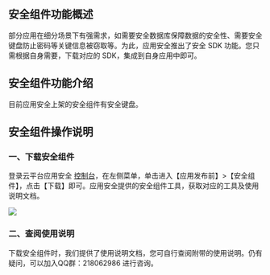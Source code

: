 ## 安全组件功能概述

部分应用在细分场景下有强需求，如需要安全数据库保障数据的安全性、需要安全键盘防止密码等关键信息被窃取等。为此，应用安全推出了安全 SDK 功能。您只需根据自身需要，下载对应的 SDK，集成到自身应用中即可。

## 安全组件功能介绍
目前应用安全上架的安全组件有安全键盘。


## 安全组件操作说明

### 一、下载安全组件
登录云平台应用安全 [控制台](http://console.tce.fsphere.cn/legu/myapplication/index)，在左侧菜单，单击进入【应用发布前】>【安全组件】，点击【下载】即可。应用安全提供的安全组件工具，获取对应的工具及使用说明文档。

![](http://imgcache.tcecqpoc.fsphere.cn/image/mc.qcloudimg.com/static/img/24462fdc194422dd083f64734b8afb38/image.png)

### 二、查阅使用说明
下载安全组件时，我们提供了使用说明文档，您可自行查阅附带的使用说明。仍有疑问，可以加入QQ群：218062986 进行咨询。
